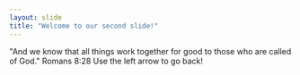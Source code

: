 ```yaml
---
layout: slide
title: "Welcome to our second slide!"
---
```

"And we know that all things work together for good to those who are called of God." Romans 8:28
Use the left arrow to go back!
